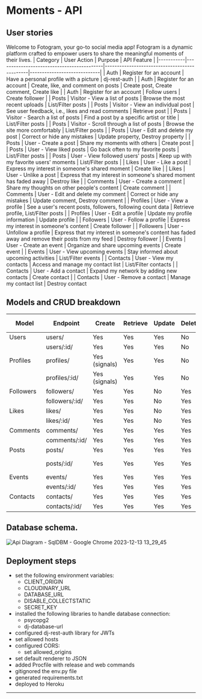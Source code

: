 # Moments - API

## User stories
Welcome to Fotogram, your go-to social media app! Fotogram is a dynamic platform crafted to empower users to share the meaningful moments of their lives.
| Category  | User Action                               | Purpose                                      | API Feature                 |
|-----------|-------------------------------------------|----------------------------------------------|-----------------------------|
| Auth      | Register for an account                   | Have a personal profile with a picture        | dj-rest-auth                |
| Auth      | Register for an account                   | Create, like, and comment on posts           | Create post, Create comment, Create like |
| Auth      | Register for an account                   | Follow users                                 | Create follower             |
| Posts     | Visitor - View a list of posts            | Browse the most recent uploads                | List/Filter posts           |
| Posts     | Visitor - View an individual post         | See user feedback, i.e., likes and read comments | Retrieve post            |
| Posts     | Visitor - Search a list of posts          | Find a post by a specific artist or title    | List/Filter posts           |
| Posts     | Visitor - Scroll through a list of posts  | Browse the site more comfortably              | List/Filter posts           |
| Posts     | User - Edit and delete my post            | Correct or hide any mistakes                 | Update property, Destroy property |
| Posts     | User - Create a post                      | Share my moments with others                 | Create post                 |
| Posts     | User - View liked posts                   | Go back often to my favorite posts            | List/Filter posts           |
| Posts     | User - View followed users' posts         | Keep up with my favorite users' moments      | List/Filter posts           |
| Likes     | User - Like a post                        | Express my interest in someone's shared moment | Create like                |
| Likes     | User - Unlike a post                      | Express that my interest in someone's shared moment has faded away | Destroy like |
| Comments  | User - Create a comment                   | Share my thoughts on other people's content  | Create comment              |
| Comments  | User - Edit and delete my comment         | Correct or hide any mistakes                 | Update comment, Destroy comment |
| Profiles  | User - View a profile                     | See a user's recent posts, followers, following count data | Retrieve profile, List/Filter posts |
| Profiles  | User - Edit a profile                     | Update my profile information                 | Update profile              |
| Followers | User - Follow a profile                   | Express my interest in someone's content     | Create follower             |
| Followers | User - Unfollow a profile                 | Express that my interest in someone's content has faded away and remove their posts from my feed | Destroy follower |
| Events    | User - Create an event                    | Organize and share upcoming events           | Create event                |
| Events    | User - View upcoming events               | Stay informed about upcoming activities      | List/Filter events          |
| Contacts  | User - View my contacts                   | Access and manage my contact list            | List/Filter contacts        |
| Contacts  | User - Add a contact                      | Expand my network by adding new contacts     | Create contact              |
| Contacts  | User - Remove a contact                   | Manage my contact list                       | Destroy contact       


## Models and CRUD breakdown
| Model      | Endpoint            | Create | Retrieve | Update | Delete | Filter        | Text Search   |
|------------|---------------------|--------|----------|--------|--------|---------------|---------------|
| Users      | users/              | Yes    | Yes      | Yes    | No     | No            | No            |
|            | users/:id/           | Yes    | Yes      | Yes    | No     | No            | No            |
| Profiles   | profiles/           | Yes (signals) | Yes  | Yes    | No     | Following,    | Name          |
|            | profiles/:id/        | Yes (signals) | Yes  | Yes    | No     | Name          |               |
| Followers  | followers/          | Yes    | Yes      | No     | Yes    | No            | No            |
|            | followers/:id/       | Yes    | Yes      | No     | Yes    | No            | No            |
| Likes      | likes/              | Yes    | Yes      | No     | Yes    | No            | No            |
|            | likes/:id/           | Yes    | Yes      | No     | Yes    | No            | No            |
| Comments   | comments/           | Yes    | Yes      | Yes    | Yes    | Post          | No            |
|            | comments/:id/        | Yes    | Yes      | Yes    | Yes    | Post          | No            |
| Posts      | posts/               | Yes    | Yes      | Yes    | Yes    | Profile,      | Title         |
|            | posts/:id/           | Yes    | Yes      | Yes    | Yes    | Liked, Feed   | Title         |
| Events     | events/              | Yes    | Yes      | Yes    | Yes    | No            | Title         |
|            | events/:id/          | Yes    | Yes      | Yes    | Yes    | No            | Title         |
| Contacts   | contacts/            | Yes    | Yes      | Yes    | Yes    | No            | Name          |
|            | contacts/:id/        | Yes    | Yes      | Yes    | Yes    | No            | Name          |

## Database schema.
![Api Diagram - SqlDBM - Google Chrome 2023-12-13 13_29_45](https://github.com/ibrahimjasim/API-Project/assets/127301769/d8ee9018-3d57-483e-bf40-aa84beece261)


## Deployment steps
- set the following environment variables:
    - CLIENT_ORIGIN
    - CLOUDINARY_URL
    - DATABASE_URL
    - DISABLE_COLLECTSTATIC
    - SECRET_KEY
- installed the following libraries to handle database connection:
    - psycopg2
	- dj-database-url
- configured dj-rest-auth library for JWTs
- set allowed hosts
- configured CORS:
	- set allowed_origins
- set default renderer to JSON
- added Procfile with release and web commands
- gitignored the env&#46;py file
- generated requirements.txt
- deployed to Heroku

---

